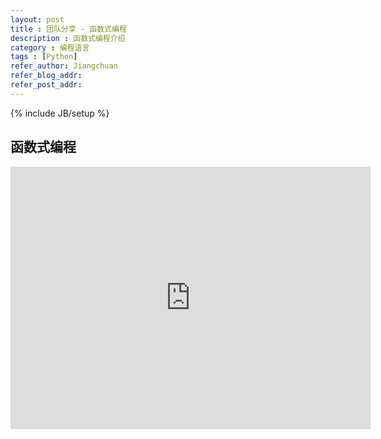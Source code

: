 ```yaml
---
layout: post
title : 团队分享 - 函数式编程
description : 函数式编程介绍
category : 编程语言
tags : [Python]
refer_author: Jiangchuan
refer_blog_addr: 
refer_post_addr: 
---
```

{% include JB/setup %}

## 函数式编程

<iframe src="http://slid.es/jingchuanchen/intro-to-fp/embed" width="576" height="420" scrolling="no" frameborder="0" webkitallowfullscreen="webkitallowfullscreen" mozallowfullscreen="mozallowfullscreen" allowfullscreen="allowfullscreen"></iframe>


